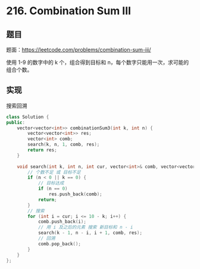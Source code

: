 # 216. Combination Sum III

## 题目

题面：https://leetcode.com/problems/combination-sum-iii/

使用 1-9 的数字中的 k 个，组合得到目标和 n，每个数字只能用一次，求可能的组合个数。

## 实现

搜索回溯

``` c++
class Solution {
public:
    vector<vector<int>> combinationSum3(int k, int n) {
        vector<vector<int>> res;
        vector<int> comb;
        search(k, n, 1, comb, res);
        return res;
    }
    
    void search(int k, int n, int cur, vector<int>& comb, vector<vector<int>>& res) {
        // 个数不足 或 目标不足
        if (n < 0 || k == 0) {
            // 目标达成
            if (n == 0)
                res.push_back(comb);
            return;
        }
        // 搜索
        for (int i = cur; i <= 10 - k; i++) {
            comb.push_back(i);
            // 用 i 及之后的元素 搜索 新目标和 n - i
            search(k - 1, n - i, i + 1, comb, res);
            // 回溯
            comb.pop_back();
        }
    }
};
```
